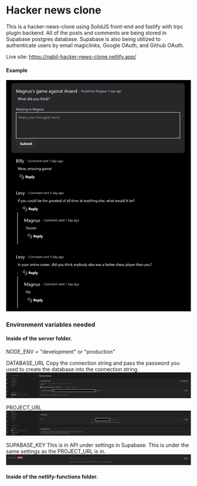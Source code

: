 # Hacker news clone

This is a hacker-news-clone using SolidJS front-end and fastify with trpc plugin backend. All of the posts and comments are being stored in Supabase postgres database. Supabase is also being utilized to authenticate users by email magiclinks, Google OAuth, and Github OAuth.

Live site: https://nabil-hacker-news-clone.netlify.app/

#### Example
![post example](hacker-news-clone-example.png)


### Environment variables needed

#### Inside of the server folder.

NODE_ENV = "development" or "production"

DATABASE_URL
Copy the connection string and pass the password you used to create the database into the connection string.
![connection string](connection-string.png)

PROJECT_URL
![project url](project-url.png)

SUPABASE_KEY
This is in API under settings in Supabase. This is under the same settings as the PROJECT_URL is in.
![alt text](supabase-key.png)

#### Inside of the netlify-functions folder.

